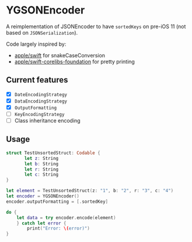 # YGSONEncoder

A reimplementation of JSONEncoder to have `sortedKeys` on pre-iOS 11 (not based on `JSONSerialization`).

Code largely inspired by: 

- [apple/swift](https://github.com/apple/swift) for snakeCaseConversion
- [apple/swift-corelibs-foundation](https://github.com/apple/swift-corelibs-foundation) for pretty printing

## Current features
- [X] `DateEncodingStrategy`
- [X] `DataEncodingStrategy`
- [X] `OutputFormatting`
- [ ] `KeyEncodingStrategy`
- [ ] Class inheritance encoding

## Usage
```swift 
struct TestUnsortedStruct: Codable {
       let z: String
       let b: String
       let r: String
       let c: String
}

let element = TestUnsortedStruct(z: "1", b: "2", r: "3", c: "4")
let encoder = YGSONEncoder()
encoder.outputFormatting = [.sortedKey]

do {
    let data = try encoder.encode(element)
    } catch let error {
        print("Error: \(error)")
}
```
